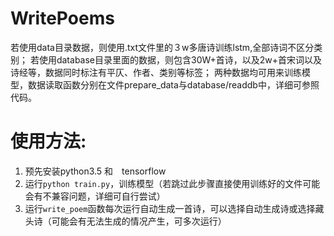 # WritePoems
若使用data目录数据，则使用.txt文件里的３w多唐诗训练lstm,全部诗词不区分类别；
若使用database目录里面的数据，则包含30W+首诗，以及2w+首宋词以及诗经等，数据同时标注有平仄、作者、类别等标签；
两种数据均可用来训练模型，数据读取函数分别在文件prepare_data与database/readdb中，详细可参照代码。
# 使用方法:
1. 预先安装python3.5 和　tensorflow
2. 运行`python train.py`，训练模型（若跳过此步骤直接使用训练好的文件可能会有不兼容问题，详细可自行尝试）
3. 运行`write_poem`函数每次运行自动生成一首诗，可以选择自动生成诗或选择藏头诗（可能会有无法生成的情况产生，可多次运行）
